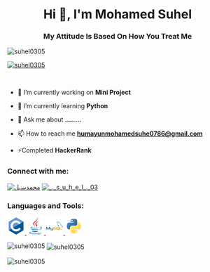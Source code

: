 <h1 align="center">Hi 👋, I'm Mohamed Suhel</h1>
<h3 align="center">My Attitude Is Based On How You Treat Me</h3>

<p align="left"> <img src="https://komarev.com/ghpvc/?username=suhel0305&label=Profile%20views&color=0e75b6&style=flat" alt="suhel0305" /> </p>

<p align="left"> <a href="https://github.com/ryo-ma/github-profile-trophy"><img src="https://github-profile-trophy.vercel.app/?username=suhel0305" alt="suhel0305" /></a> </p>

<p align="left"> <a href="https://twitter.com/" target="blank"><img src="https://img.shields.io/twitter/follow/?logo=twitter&style=for-the-badge" alt="" /></a> </p>

- 🔭 I’m currently working on ****Mini Project****

- 🌱 I’m currently learning **Python**

- 💬 Ask me about **........**

- 📫 How to reach me **humayunmohamedsuhe0786@gmail.com**

- ⚡Completed **HackerRank**

<h3 align="left">Connect with me:</h3>
<p align="left">
<a href="https://fb.com/محمدسہل" target="blank"><img align="center" src="https://raw.githubusercontent.com/rahuldkjain/github-profile-readme-generator/master/src/images/icons/Social/facebook.svg" alt="محمدسہل" height="30" width="40" /></a>
<a href="https://instagram.com/_._s_u_h_e_l_._03" target="blank"><img align="center" src="https://raw.githubusercontent.com/rahuldkjain/github-profile-readme-generator/master/src/images/icons/Social/instagram.svg" alt="_._s_u_h_e_l_._03" height="30" width="40" /></a>
</p>

<h3 align="left">Languages and Tools:</h3>
<p align="left"> <a href="https://www.cprogramming.com/" target="_blank" rel="noreferrer"> <img src="https://raw.githubusercontent.com/devicons/devicon/master/icons/c/c-original.svg" alt="c" width="40" height="40"/> </a> <a href="https://www.java.com" target="_blank" rel="noreferrer"> <img src="https://raw.githubusercontent.com/devicons/devicon/master/icons/java/java-original.svg" alt="java" width="40" height="40"/> </a> <a href="https://www.mysql.com/" target="_blank" rel="noreferrer"> <img src="https://raw.githubusercontent.com/devicons/devicon/master/icons/mysql/mysql-original-wordmark.svg" alt="mysql" width="40" height="40"/> </a> <a href="https://www.python.org" target="_blank" rel="noreferrer"> <img src="https://raw.githubusercontent.com/devicons/devicon/master/icons/python/python-original.svg" alt="python" width="40" height="40"/> </a> </p>

<p><img align="left" src="https://github-readme-stats.vercel.app/api/top-langs?username=suhel0305&show_icons=true&locale=en&layout=compact" alt="suhel0305" /></p>

<p>&nbsp;<img align="center" src="https://github-readme-stats.vercel.app/api?username=suhel0305&show_icons=true&locale=en" alt="suhel0305" /></p>

<p><img align="center" src="https://github-readme-streak-stats.herokuapp.com/?user=suhel0305&" alt="suhel0305" /></p>
